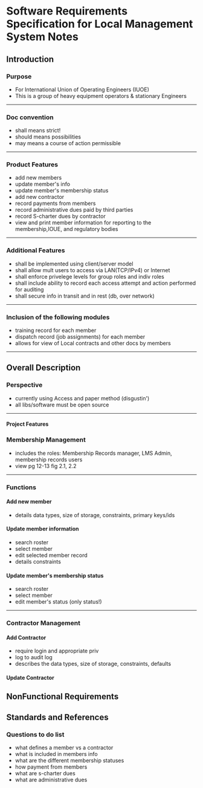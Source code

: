 # Software Requirements Specification for Local Management System Notes
## Introduction
### Purpose
- For International Union of Operating Engineers (IUOE)
- This is a group of heavy equipment operators & stationary Engineers
---
### Doc convention
- shall means strict!
- should means possibilities
- may means a course of action permissible
---
### Product Features
- add new members
- update member's info
- update member's membership status
- add new contractor
- record payments from members
- record administrative dues paid by third parties
- record S-charter dues by contractor
- view and print member information for reporting to the membership,IOUE, and regulatory bodies
---
### Additional Features
- shall be implemented using client/server model
- shall allow mult users to access via LAN(TCP/IPv4) or Internet
- shall enforce privelege levels for group roles and indiv roles
- shall include ability to record each access attempt and action performed for auditing
- shall secure info in transit and in rest (db, over network)
---
### Inclusion of the following modules
- training record for each member
- dispatch record (job assignments) for each member
- allows for view of Local contracts and other docs by members
---
## Overall Description
### Perspective
- currently using Access and paper method (disgustin')
- all libs/software must be open source
---
#### Project Features
### Membership Management
- includes the roles: Membership Records manager, LMS Admin, membership records users
- view pg 12-13 fig 2.1, 2.2
---
### Functions
#### Add new member
- details data types, size of storage, constraints, primary keys/ids

#### Update member information
- search roster
- select member
- edit selected member record
- details constraints

#### Update member's membership status
- search roster
- select member
- edit member's status (only status!)
---
### Contractor Management
#### Add Contractor
- require login and appropriate priv
- log to audit log
- describes the data types, size of storage, constraints, defaults
#### Update Contractor
## NonFunctional Requirements
## Standards and References


### Questions to do list
- what defines a member vs a contractor
- what is included in members info
- what are the different membership statuses
- how payment from members
- what are s-charter dues
- what are administrative dues
